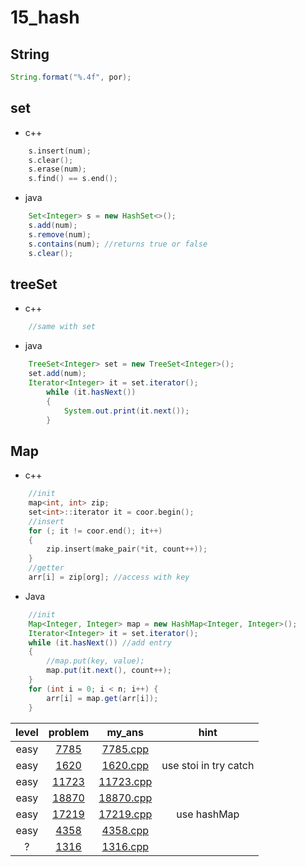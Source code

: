 # 15_hash
## String
```java
String.format("%.4f", por);
```

## set 
* c++
```c++
	s.insert(num);
	s.clear();
	s.erase(num);
	s.find() == s.end();
``` 
* java 
```java
	Set<Integer> s = new HashSet<>();
	s.add(num);
	s.remove(num);
	s.contains(num); //returns true or false
	s.clear();
``` 
## treeSet
* c++
```c++
	//same with set
```
* java
```Java
	TreeSet<Integer> set = new TreeSet<Integer>();
	set.add(num);
	Iterator<Integer> it = set.iterator();
		while (it.hasNext())
		{
			System.out.print(it.next());
		}
```
## Map
* c++
```c++
	//init
	map<int, int> zip;
	set<int>::iterator it = coor.begin();
	//insert
	for (; it != coor.end(); it++)
	{
		zip.insert(make_pair(*it, count++));
	}
	//getter
	arr[i] = zip[org]; //access with key
```
* Java
```Java
	//init
	Map<Integer, Integer> map = new HashMap<Integer, Integer>();
	Iterator<Integer> it = set.iterator();
	while (it.hasNext()) //add entry
	{
		//map.put(key, value);
		map.put(it.next(), count++);
	}
	for (int i = 0; i < n; i++) {
		arr[i] = map.get(arr[i]);
	}
```

| level | problem | my_ans | hint |
| :--: | :--: | :--: | :--: |
| easy | [7785](https://www.acmicpc.net/problem/7785) | [7785.cpp](./7785/7785.cpp) |  |
| easy | [1620](https://www.acmicpc.net/problem/1620) | [1620.cpp](./1620/1620.cpp) | use stoi in try catch |
| easy | [11723](https://www.acmicpc.net/problem/11723) | [11723.cpp](./11723/11723.cpp) | |
| easy | [18870](https://www.acmicpc.net/problem/18870) | [18870.cpp](./18870/18870.cpp) |  |
| easy | [17219](https://www.acmicpc.net/problem/17219) | [17219.cpp](./17219/17219.cpp) | use hashMap |
| easy | [4358](https://www.acmicpc.net/problem/4358) | [4358.cpp](./4358/4358.cpp) |  |
| ? | [1316](https://www.acmicpc.net/problem/1316) | [1316.cpp](./1316/1316.cpp) |  |
